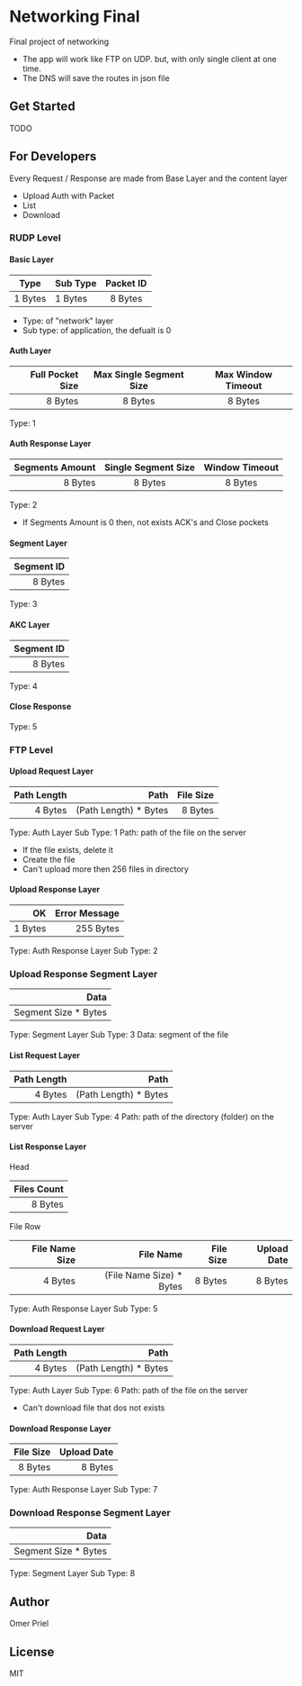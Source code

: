 # Networking Final

Final project of networking

* The app will work like FTP on UDP. but, with only single client at one time.
* The DNS will save the routes in json file

## Get Started

TODO

## For Developers

Every Request / Response are made from Base Layer and the content layer

* Upload
  Auth with Packet
* List
* Download

### RUDP Level

#### Basic Layer

|   Type  |  Sub Type  | Packet ID |
|---------|:-----------|:---------:|
| 1 Bytes | 1 Bytes    | 8 Bytes   |

* Type: of "network" layer
* Sub type: of application, the defualt is 0

#### Auth Layer

| Full Pocket Size | Max Single Segment Size | Max Window Timeout |
|-----------------:|:-----------------------:|:------------------:|
| 8 Bytes          | 8 Bytes                 | 8 Bytes            |

Type: 1

#### Auth Response Layer

| Segments Amount | Single Segment Size | Window Timeout |
|----------------:|:-------------------:|:--------------:|
| 8 Bytes         | 8 Bytes             | 8 Bytes        |

Type: 2

* If Segments Amount is 0 then, not exists ACK's and Close pockets

#### Segment Layer

| Segment ID |
|-----------:|
| 8 Bytes    |

Type: 3

#### AKC Layer

| Segment ID |
|-----------:|
| 8 Bytes    |

Type: 4

#### Close Response

Type: 5

### FTP Level

#### Upload Request Layer

| Path Length |         Path          | File Size |
|------------:|----------------------:|----------:|
| 4 Bytes     | (Path Length) * Bytes | 8 Bytes   |

Type: Auth Layer
Sub Type: 1
Path: path of the file on the server

* If the file exists, delete it
* Create the file
* Can't upload more then 256 files in directory

#### Upload Response Layer

| OK      | Error Message |
|--------:|--------------:|
| 1 Bytes | 255 Bytes     |

Type: Auth Response Layer
Sub Type: 2

### Upload Response Segment Layer

|         Data         |
|---------------------:|
| Segment Size * Bytes |

Type: Segment Layer
Sub Type: 3
Data: segment of the file

#### List Request Layer

| Path Length |         Path          |
|------------:|----------------------:|
| 4 Bytes     | (Path Length) * Bytes |

Type: Auth Layer
Sub Type: 4
Path: path of the directory (folder) on the server

#### List Response Layer

Head

|  Files Count |
|-------------:|
| 8 Bytes      |

File Row

| File Name Size |        File Name         | File Size | Upload Date |
|---------------:|-------------------------:|----------:|------------:|
| 4 Bytes        | (File Name Size) * Bytes | 8 Bytes   | 8 Bytes     |

Type: Auth Response Layer
Sub Type: 5

#### Download Request Layer

| Path Length |         Path          |
|------------:|----------------------:|
| 4 Bytes     | (Path Length) * Bytes |

Type: Auth Layer
Sub Type: 6
Path: path of the file on the server

* Can't download file that dos not exists

#### Download Response Layer

| File Size | Upload Date |
|----------:|------------:|
| 8 Bytes   | 8 Bytes     |

Type: Auth Response Layer
Sub Type: 7

### Download Response Segment Layer

|         Data         |
|---------------------:|
| Segment Size * Bytes |

Type: Segment Layer
Sub Type: 8

## Author

Omer Priel

## License

MIT
